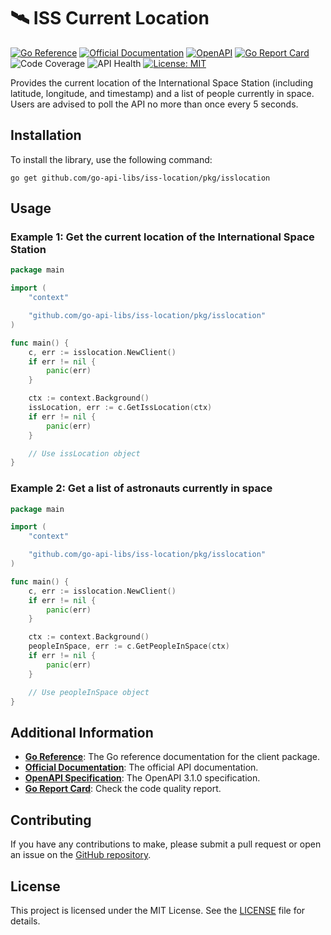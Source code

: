 # 🛰️ ISS Current Location
[![Go Reference](https://pkg.go.dev/badge/github.com/go-api-libs/iss-location.svg)](https://pkg.go.dev/github.com/go-api-libs/iss-location/pkg/isslocation)
[![Official Documentation](https://img.shields.io/badge/docs-API-blue)](http://open-notify.org/Open-Notify-API/ISS-Location-Now/)
[![OpenAPI](https://img.shields.io/badge/OpenAPI-3.1-blue)](/api/openapi.json)
[![Go Report Card](https://goreportcard.com/badge/github.com/go-api-libs/iss-location)](https://goreportcard.com/report/github.com/go-api-libs/iss-location)
![Code Coverage](https://img.shields.io/badge/coverage-100%25-brightgreen)
![API Health](https://img.shields.io/badge/API_health-90%25-brightgreen)
[![License: MIT](https://img.shields.io/badge/License-MIT-yellow.svg)](./LICENSE)

Provides the current location of the International Space Station (including latitude, longitude, and timestamp) and a list of people currently in space. Users are advised to poll the API no more than once every 5 seconds.

## Installation

To install the library, use the following command:

```shell
go get github.com/go-api-libs/iss-location/pkg/isslocation
```

## Usage

### Example 1: Get the current location of the International Space Station

```go
package main

import (
	"context"

	"github.com/go-api-libs/iss-location/pkg/isslocation"
)

func main() {
	c, err := isslocation.NewClient()
	if err != nil {
		panic(err)
	}

	ctx := context.Background()
	issLocation, err := c.GetIssLocation(ctx)
	if err != nil {
		panic(err)
	}

	// Use issLocation object
}

```

### Example 2: Get a list of astronauts currently in space

```go
package main

import (
	"context"

	"github.com/go-api-libs/iss-location/pkg/isslocation"
)

func main() {
	c, err := isslocation.NewClient()
	if err != nil {
		panic(err)
	}

	ctx := context.Background()
	peopleInSpace, err := c.GetPeopleInSpace(ctx)
	if err != nil {
		panic(err)
	}

	// Use peopleInSpace object
}

```

## Additional Information

- [**Go Reference**](https://pkg.go.dev/github.com/go-api-libs/iss-location/pkg/isslocation): The Go reference documentation for the client package.
- [**Official Documentation**](http://open-notify.org): The official API documentation.
- [**OpenAPI Specification**](./api/openapi.json): The OpenAPI 3.1.0 specification.
- [**Go Report Card**](https://goreportcard.com/report/github.com/go-api-libs/iss-location): Check the code quality report.

## Contributing

If you have any contributions to make, please submit a pull request or open an issue on the [GitHub repository](https://github.com/go-api-libs/iss-location).

## License

This project is licensed under the MIT License. See the [LICENSE](./LICENSE) file for details.
